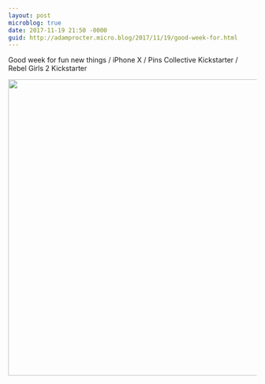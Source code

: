 ```yaml
---
layout: post
microblog: true
date: 2017-11-19 21:50 -0000
guid: http://adamprocter.micro.blog/2017/11/19/good-week-for.html
---
```

Good week for fun new things / iPhone X / Pins Collective Kickstarter / Rebel Girls 2 Kickstarter

<img src="http://discursive.adamprocter.co.uk/uploads/2017/8ad198eedd.jpg" width="600" height="600" />
